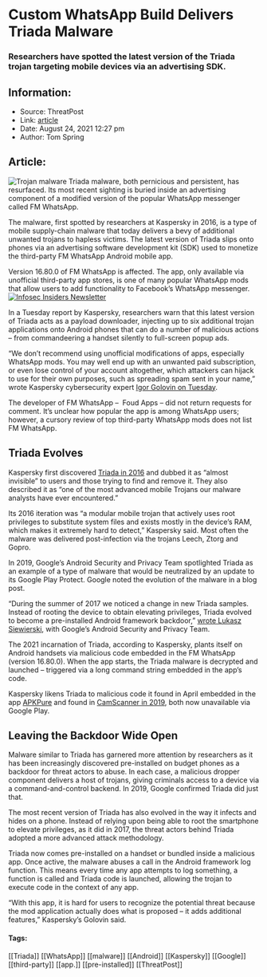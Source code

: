 # Custom WhatsApp Build Delivers Triada Malware
### Researchers have spotted the latest version of the Triada trojan targeting mobile devices via an advertising SDK. 

## Information:
+ Source: ThreatPost
+ Link: [article](https://kasperskycontenthub.com/threatpost-global/?p=168892)
+ Date: August 24, 2021  12:27 pm
+ Author: Tom Spring


## Article:
![Trojan malware](https://media.threatpost.com/wp-content/uploads/sites/103/2020/01/22100148/trojan-malware.jpg)
Triada malware, both pernicious and persistent, has resurfaced. Its most recent sighting is buried inside an advertising component of a modified version of the popular WhatsApp messenger called FM WhatsApp.


The malware, first spotted by researchers at Kaspersky in 2016, is a type of mobile supply-chain malware that today delivers a bevy of additional unwanted trojans to hapless victims. The latest version of Triada slips onto phones via an advertising software development kit (SDK) used to monetize the third-party FM WhatsApp Android mobile app.


Version 16.80.0 of FM WhatsApp is affected. The app, only available via unofficial third-party app stores, is one of many popular WhatsApp mods that allow users to add functionality to Facebook’s WhatsApp messenger.[![Infosec Insiders Newsletter](https://media.threatpost.com/wp-content/uploads/sites/103/2021/07/10165815/infosec_insiders_in_article_promo.png)](https://threatpost.com/infosec-insider-subscription-page/?utm_source=ART&utm_medium=ART&utm_campaign=InfosecInsiders_Newsletter_Promo/)


In a Tuesday report by Kaspersky, researchers warn that this latest version of Triada acts as a payload downloader, injecting up to six additional trojan applications onto Android phones that can do a number of malicious actions – from commandeering a handset silently to full-screen popup ads.


“We don’t recommend using unofficial modifications of apps, especially WhatsApp mods. You may well end up with an unwanted paid subscription, or even lose control of your account altogether, which attackers can hijack to use for their own purposes, such as spreading spam sent in your name,” wrote Kaspersky cybersecurity expert [Igor Golovin on Tuesday](https://securelist.com/triada-trojan-in-whatsapp-mod/103679/).


The developer of FM WhatsApp –  Foud Apps – did not return requests for comment. It’s unclear how popular the app is among WhatsApp users; however, a cursory review of top third-party WhatsApp mods does not list FM WhatsApp.


**Triada Evolves**
------------------


Kaspersky first discovered [Triada in 2016](https://www.kaspersky.com/blog/triada-trojan/11481/) and dubbed it as “almost invisible” to users and those trying to find and remove it. They also described it as “one of the most advanced mobile Trojans our malware analysts have ever encountered.”


Its 2016 iteration was “a modular mobile trojan that actively uses root privileges to substitute system files and exists mostly in the device’s RAM, which makes it extremely hard to detect,” Kaspersky said. Most often the malware was delivered post-infection via the trojans Leech, Ztorg and Gopro.


In 2019, Google’s Android Security and Privacy Team spotlighted Triada as an example of a type of malware that would be neutralized by an update to its Google Play Protect. Google noted the evolution of the malware in a blog post.


“During the summer of 2017 we noticed a change in new Triada samples. Instead of rooting the device to obtain elevating privileges, Triada evolved to become a pre-installed Android framework backdoor,” [wrote Lukasz Siewierski](https://security.googleblog.com/2019/06/pha-family-highlights-triada.html), with Google’s Android Security and Privacy Team.


The 2021 incarnation of Triada, according to Kaspersky, plants itself on Android handsets via malicious code embedded in the FM WhatsApp (version 16.80.0). When the app starts, the Triada malware is decrypted and launched – triggered via a long command string embedded in the app’s code.


Kaspersky likens Triada to malicious code it found in April embedded in the app [APKPure](https://securelist.com/apkpure-android-app-store-infected/101845/) and found in [CamScanner in 2019](https://securelist.com/dropper-in-google-play/92496/), both now unavailable via Google Play.


**Leaving the Backdoor Wide Open**
----------------------------------


Malware similar to Triada has garnered more attention by researchers as it has been increasingly discovered pre-installed on budget phones as a backdoor for threat actors to abuse. In each case, a malicious dropper component delivers a host of trojans, giving criminals access to a device via a command-and-control backend. In 2019, Google confirmed Triada did just that.


The most recent version of Triada has also evolved in the way it infects and hides on a phone. Instead of relying upon being able to root the smartphone to elevate privileges, as it did in 2017, the threat actors behind Triada adopted a more advanced attack methodology.


Triada now comes pre-installed on a handset or bundled inside a malicious app. Once active, the malware abuses a call in the Android framework log function. This means every time any app attempts to log something, a function is called and Triada code is launched, allowing the trojan to execute code in the context of any app.


“With this app, it is hard for users to recognize the potential threat because the mod application actually does what is proposed – it adds additional features,” Kaspersky’s Golovin said.




#### Tags:
[[Triada]] [[WhatsApp]] [[malware]] [[Android]] [[Kaspersky]] [[Google]] [[third-party]] [[app.]] [[pre-installed]] [[ThreatPost]]

